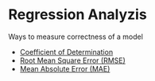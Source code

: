 # Regression Analyzis

Ways to measure correctness of a model

* [Coefficient of Determination](https://en.wikipedia.org/wiki/Coefficient_of_determination)
* [Root Mean Square Error (RMSE)](https://en.wikipedia.org/wiki/Root-mean-square_deviation)
* [Mean Absolute Error (MAE)](https://en.wikipedia.org/wiki/Mean_absolute_error)



